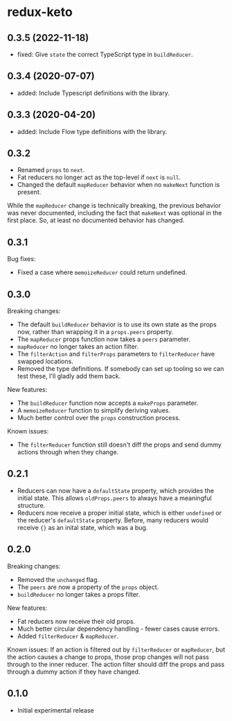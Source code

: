 # redux-keto

## 0.3.5 (2022-11-18)

- fixed: Give `state` the correct TypeScript type in `buildReducer`.

## 0.3.4 (2020-07-07)

- added: Include Typescript definitions with the library.

## 0.3.3 (2020-04-20)

- added: Include Flow type definitions with the library.

## 0.3.2

- Renamed `props` to `next`.
- Fat reducers no longer act as the top-level if `next` is `null`.
- Changed the default `mapReducer` behavior when no `makeNext` function is present.

While the `mapReducer` change is technically breaking, the previous behavior was never documented, including the fact that `makeNext` was optional in the first place. So, at least no documented behavior has changed.

## 0.3.1

Bug fixes:

- Fixed a case where `memoizeReducer` could return undefined.

## 0.3.0

Breaking changes:

- The default `buildReducer` behavior is to use its own state as the props now, rather than wrapping it in a `props.peers` property.
- The `mapReducer` props function now takes a `peers` parameter.
- `mapReducer` no longer takes an action filter.
- The `filterAction` and `filterProps` parameters to `filterReducer` have swapped locations.
- Removed the type definitions. If somebody can set up tooling so we can test these, I'll gladly add them back.

New features:

- The `buildReducer` function now accepts a `makeProps` parameter.
- A `memoizeReducer` function to simplify deriving values.
- Much better control over the `props` construction process.

Known issues:

- The `filterReducer` function still doesn't diff the props and send dummy actions through when they change.

## 0.2.1

- Reducers can now have a `defaultState` property, which provides the initial state. This allows `oldProps.peers` to always have a meaningful structure.
- Reducers now receive a proper initial state, which is either `undefined` or the reducer's `defaultState` property. Before, many reducers would receive `{}` as an inital state, which was a bug.

## 0.2.0

Breaking changes:

- Removed the `unchanged` flag.
- The `peers` are now a property of the `props` object.
- `buildReducer` no longer takes a props filter.

New features:

- Fat reducers now receive their old props.
- Much better circular dependency handling - fewer cases cause errors.
- Added `filterReducer` & `mapReducer`.

Known issues:
If an action is filtered out by `filterReducer` or `mapReducer`, but the action causes a change to props, those prop changes will not pass through to the inner reducer. The action filter should diff the props and pass through a dummy action if they have changed.

## 0.1.0

- Initial experimental release
